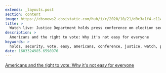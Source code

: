 ```yaml
--- 
extends: _layouts.post 
section: content 
image: https://cbsnews2.cbsistatic.com/hub/i/r/2020/10/21/d0c3a1f4-c114-40c8-8e39-cba62d401bb5/thumbnail/1200x630/681bd449fa0e0ae6d1ab3615a0555675/fbi-austinbombing-full-570755-640x360.jpg 
title: > 
  Watch live: Justice Department holds press conference on election security 
description: > 
  Americans and the right to vote: Why it's not easy for everyone 
keywords: > 
  holds, security, vote, easy, americans, conference, justice, watch, press, right, election, department, live 
date: 1603324985.6598976 
--- 
```

<a href="https://www.cbsnews.com/news/voting-rights-americans-cast-ballot-ease/" class="site-nav__item-anchor site-nav__item-anchor--level-2">
      <p class="site-nav__item-text">Americans and the right to vote: Why it's not easy for everyone</p>
    </a>